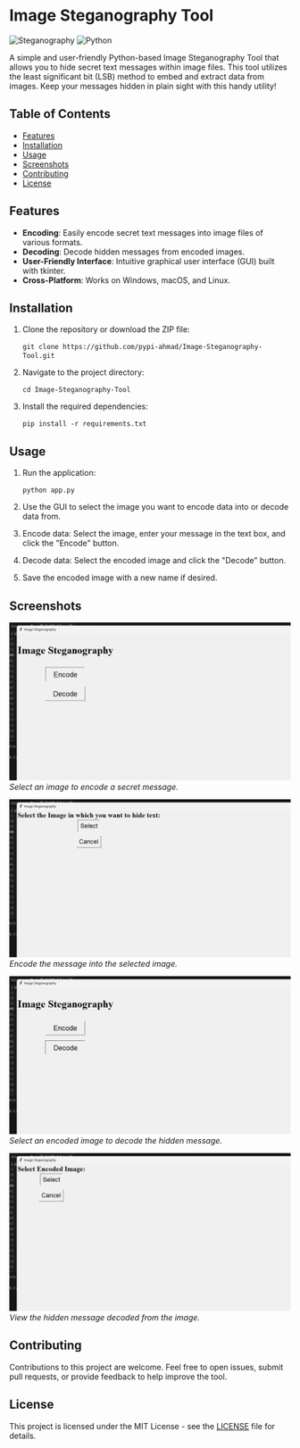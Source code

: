 # Image Steganography Tool

![Steganography](https://img.shields.io/badge/Steganography-Tool-blue)
![Python](https://img.shields.io/badge/Python-3.8%2B-brightgreen)

A simple and user-friendly Python-based Image Steganography Tool that allows you to hide secret text messages within image files. This tool utilizes the least significant bit (LSB) method to embed and extract data from images. Keep your messages hidden in plain sight with this handy utility!

## Table of Contents

- [Features](#features)
- [Installation](#installation)
- [Usage](#usage)
- [Screenshots](#screenshots)
- [Contributing](#contributing)
- [License](#license)

## Features

- **Encoding**: Easily encode secret text messages into image files of various formats.
- **Decoding**: Decode hidden messages from encoded images.
- **User-Friendly Interface**: Intuitive graphical user interface (GUI) built with tkinter.
- **Cross-Platform**: Works on Windows, macOS, and Linux.

## Installation

1. Clone the repository or download the ZIP file:

   ```
   git clone https://github.com/pypi-ahmad/Image-Steganography-Tool.git
   ```

2. Navigate to the project directory:

   ```
   cd Image-Steganography-Tool
   ```

3. Install the required dependencies:

   ```
   pip install -r requirements.txt
   ```

## Usage

1. Run the application:

   ```
   python app.py
   ```

2. Use the GUI to select the image you want to encode data into or decode data from.
3. Encode data: Select the image, enter your message in the text box, and click the "Encode" button.
4. Decode data: Select the encoded image and click the "Decode" button.
5. Save the encoded image with a new name if desired.

## Screenshots

![Encoding Step 1](Encode_Step1.png)
*Select an image to encode a secret message.*

![Encoding Step 2](Encode_Step2.png)
*Encode the message into the selected image.*

![Decoding Step 1](Decode_Step1.png)
*Select an encoded image to decode the hidden message.*

![Decoding Step 2](Decode_Step2.png)
*View the hidden message decoded from the image.*

## Contributing

Contributions to this project are welcome. Feel free to open issues, submit pull requests, or provide feedback to help improve the tool.

## License

This project is licensed under the MIT License - see the [LICENSE](LICENSE) file for details.
